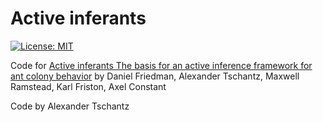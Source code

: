 # Active inferants 

[![License: MIT](https://img.shields.io/badge/License-MIT-yellow.svg)](https://opensource.org/licenses/MIT) 

Code for [Active inferants The basis for an active inference framework for ant colony behavior](https://www.researchgate.net/publication/348003553_Active_inferants_The_basis_for_an_active_inference_framework_for_ant_colony_behavior)
by Daniel Friedman, Alexander Tschantz, Maxwell Ramstead, Karl Friston, Axel Constant

Code by Alexander Tschantz

